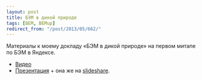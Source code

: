 ```yaml
---
layout: post
title: БЭМ в дикой природе
tags: [BEM, BEMup]
redirect_from: "/post/2013/05/662/"
---
```


Материалы к моему докладу &#171;БЭМ в дикой природе&#187; на первом митапе по БЭМ в Яндексе.


* <a href="https://events.yandex.ru/lib/talks/1583/">Видео</a>
* <a href="/slides/bemup/">Презентация</a> + она же на <a href="http://www.slideshare.net/yandex/bem-softline">slideshare</a>.
